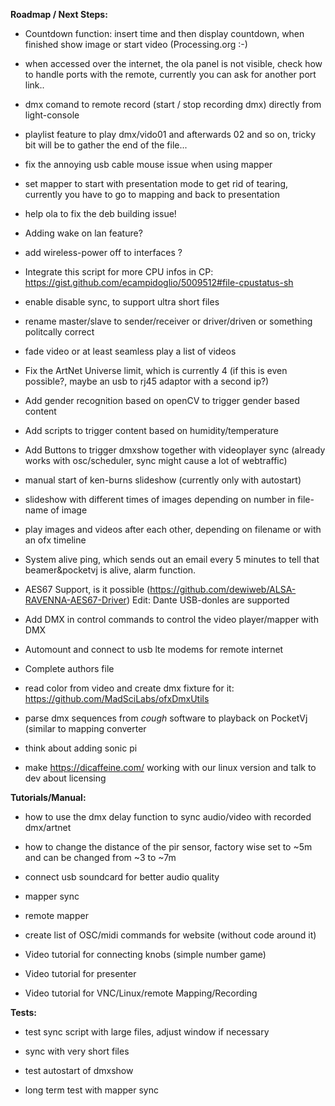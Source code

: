 **Roadmap / Next Steps:** <p/>

- Countdown function: insert time and then display countdown, when finished show image or start video (Processing.org :-) <p/>
- when accessed over the internet, the ola panel is not visible, check how to handle ports with the remote, currently you can ask for another port link..   <p/>
- dmx comand to remote record (start / stop recording dmx) directly from light-console  <p/>
- playlist feature to play dmx/vido01 and afterwards 02 and so on, tricky bit will be to gather the end of the file...   <p/>
- fix the annoying usb cable mouse issue when using mapper  <p/>
- set mapper to start with presentation mode to get rid of tearing, currently you have to go to mapping and back to presentation  <p/>
- help ola to fix the deb building issue! <p/>

<p/> <p/>

- Adding wake on lan feature? <p/>
- add wireless-power off to interfaces ? <p/>
- Integrate this script for more CPU infos in CP: https://gist.github.com/ecampidoglio/5009512#file-cpustatus-sh <p/>
- enable disable sync, to support ultra short files <p/>
- rename master/slave to sender/receiver or driver/driven or something politcally correct  <p/>
- fade video or at least seamless play a list of videos <p/>
- Fix the ArtNet Universe limit, which is currently 4 (if this is even possible?, maybe an usb to rj45 adaptor with a second ip?) <p/>
- Add gender recognition based on openCV to trigger gender based content <p/>
- Add scripts to trigger content based on humidity/temperature <p/>
- Add Buttons to trigger dmxshow together with videoplayer sync (already works with osc/scheduler, sync might cause a lot of webtraffic) <p/>
- manual start of ken-burns slideshow (currently only with autostart) <p/>
- slideshow with different times of images depending on number in file-name of image  <p/>
- play images and videos after each other, depending on filename or with an ofx timeline  <p/>
- System alive ping, which sends out an email every 5 minutes to tell that beamer&pocketvj is alive, alarm function. <p/>
- AES67 Support, is it possible (https://github.com/dewiweb/ALSA-RAVENNA-AES67-Driver) Edit: Dante USB-donles are supported <p/>
- Add DMX in control commands to control the video player/mapper with DMX <p/>
- Automount and connect to usb lte modems for remote internet<p/>
- Complete authors file <p/>
- read color from video and create dmx fixture for it: https://github.com/MadSciLabs/ofxDmxUtils  <p/>
- parse dmx sequences from *cough* software to playback on PocketVj (similar to mapping converter <p/>
- think about adding sonic pi <p/>
- make https://dicaffeine.com/ working with our linux version and talk to dev about licensing <p/>

<p/>



**Tutorials/Manual:** <p/>

- how to use the dmx delay function to sync audio/video with recorded dmx/artnet <p/>
- how to change the distance of the pir sensor, factory wise set to ~5m and can be changed from ~3 to ~7m<p/>
- connect usb soundcard for better audio quality<p/>
- mapper sync<p/>
- remote mapper<p/>
- create list of OSC/midi commands for website (without code around it)<p/>
- Video tutorial for connecting knobs (simple number game)<p/>
- Video tutorial for presenter<p/>
- Video tutorial for VNC/Linux/remote Mapping/Recording<p/>


**Tests:** <p/>

- test sync script with large files, adjust window if necessary<p/>
- sync with very short files <p/>
- test autostart of dmxshow<p/>
- long term test with mapper sync <p/>
